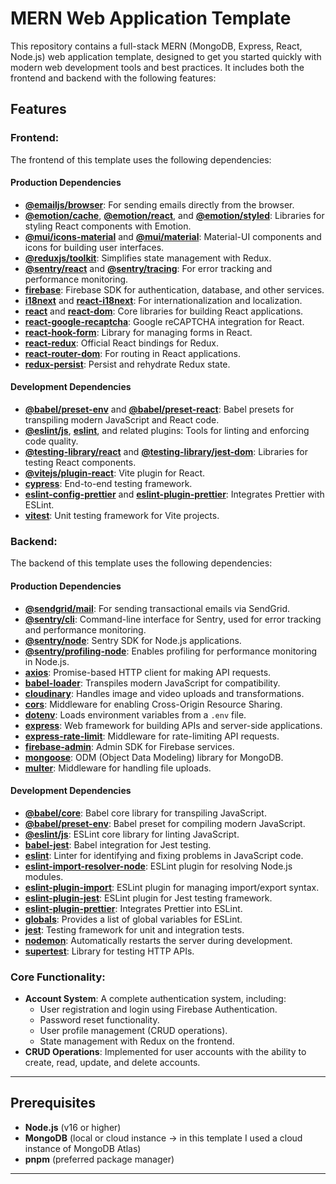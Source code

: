 # MERN Web Application Template

This repository contains a full-stack MERN (MongoDB, Express, React, Node.js) web application template, designed to get you started quickly with modern web development tools and best practices. It includes both the frontend and backend with the following features:

## Features

### Frontend:
The frontend of this template uses the following dependencies:

#### Production Dependencies
- **[@emailjs/browser](https://www.npmjs.com/package/@emailjs/browser)**: For sending emails directly from the browser.
- **[@emotion/cache](https://www.npmjs.com/package/@emotion/cache)**, **[@emotion/react](https://www.npmjs.com/package/@emotion/react)**, and **[@emotion/styled](https://www.npmjs.com/package/@emotion/styled)**: Libraries for styling React components with Emotion.
- **[@mui/icons-material](https://www.npmjs.com/package/@mui/icons-material)** and **[@mui/material](https://www.npmjs.com/package/@mui/material)**: Material-UI components and icons for building user interfaces.
- **[@reduxjs/toolkit](https://www.npmjs.com/package/@reduxjs/toolkit)**: Simplifies state management with Redux.
- **[@sentry/react](https://www.npmjs.com/package/@sentry/react)** and **[@sentry/tracing](https://www.npmjs.com/package/@sentry/tracing)**: For error tracking and performance monitoring.
- **[firebase](https://www.npmjs.com/package/firebase)**: Firebase SDK for authentication, database, and other services.
- **[i18next](https://www.npmjs.com/package/i18next)** and **[react-i18next](https://www.npmjs.com/package/react-i18next)**: For internationalization and localization.
- **[react](https://www.npmjs.com/package/react)** and **[react-dom](https://www.npmjs.com/package/react-dom)**: Core libraries for building React applications.
- **[react-google-recaptcha](https://www.npmjs.com/package/react-google-recaptcha)**: Google reCAPTCHA integration for React.
- **[react-hook-form](https://www.npmjs.com/package/react-hook-form)**: Library for managing forms in React.
- **[react-redux](https://www.npmjs.com/package/react-redux)**: Official React bindings for Redux.
- **[react-router-dom](https://www.npmjs.com/package/react-router-dom)**: For routing in React applications.
- **[redux-persist](https://www.npmjs.com/package/redux-persist)**: Persist and rehydrate Redux state.

#### Development Dependencies
- **[@babel/preset-env](https://www.npmjs.com/package/@babel/preset-env)** and **[@babel/preset-react](https://www.npmjs.com/package/@babel/preset-react)**: Babel presets for transpiling modern JavaScript and React code.
- **[@eslint/js](https://www.npmjs.com/package/@eslint/js)**, **[eslint](https://www.npmjs.com/package/eslint)**, and related plugins: Tools for linting and enforcing code quality.
- **[@testing-library/react](https://www.npmjs.com/package/@testing-library/react)** and **[@testing-library/jest-dom](https://www.npmjs.com/package/@testing-library/jest-dom)**: Libraries for testing React components.
- **[@vitejs/plugin-react](https://www.npmjs.com/package/@vitejs/plugin-react)**: Vite plugin for React.
- **[cypress](https://www.npmjs.com/package/cypress)**: End-to-end testing framework.
- **[eslint-config-prettier](https://www.npmjs.com/package/eslint-config-prettier)** and **[eslint-plugin-prettier](https://www.npmjs.com/package/eslint-plugin-prettier)**: Integrates Prettier with ESLint.
- **[vitest](https://www.npmjs.com/package/vitest)**: Unit testing framework for Vite projects.

### Backend:
The backend of this template uses the following dependencies:

#### Production Dependencies
- **[@sendgrid/mail](https://www.npmjs.com/package/@sendgrid/mail)**: For sending transactional emails via SendGrid.
- **[@sentry/cli](https://www.npmjs.com/package/@sentry/cli)**: Command-line interface for Sentry, used for error tracking and performance monitoring.
- **[@sentry/node](https://www.npmjs.com/package/@sentry/node)**: Sentry SDK for Node.js applications.
- **[@sentry/profiling-node](https://www.npmjs.com/package/@sentry/profiling-node)**: Enables profiling for performance monitoring in Node.js.
- **[axios](https://www.npmjs.com/package/axios)**: Promise-based HTTP client for making API requests.
- **[babel-loader](https://www.npmjs.com/package/babel-loader)**: Transpiles modern JavaScript for compatibility.
- **[cloudinary](https://www.npmjs.com/package/cloudinary)**: Handles image and video uploads and transformations.
- **[cors](https://www.npmjs.com/package/cors)**: Middleware for enabling Cross-Origin Resource Sharing.
- **[dotenv](https://www.npmjs.com/package/dotenv)**: Loads environment variables from a `.env` file.
- **[express](https://www.npmjs.com/package/express)**: Web framework for building APIs and server-side applications.
- **[express-rate-limit](https://www.npmjs.com/package/express-rate-limit)**: Middleware for rate-limiting API requests.
- **[firebase-admin](https://www.npmjs.com/package/firebase-admin)**: Admin SDK for Firebase services.
- **[mongoose](https://www.npmjs.com/package/mongoose)**: ODM (Object Data Modeling) library for MongoDB.
- **[multer](https://www.npmjs.com/package/multer)**: Middleware for handling file uploads.

#### Development Dependencies
- **[@babel/core](https://www.npmjs.com/package/@babel/core)**: Babel core library for transpiling JavaScript.
- **[@babel/preset-env](https://www.npmjs.com/package/@babel/preset-env)**: Babel preset for compiling modern JavaScript.
- **[@eslint/js](https://www.npmjs.com/package/@eslint/js)**: ESLint core library for linting JavaScript.
- **[babel-jest](https://www.npmjs.com/package/babel-jest)**: Babel integration for Jest testing.
- **[eslint](https://www.npmjs.com/package/eslint)**: Linter for identifying and fixing problems in JavaScript code.
- **[eslint-import-resolver-node](https://www.npmjs.com/package/eslint-import-resolver-node)**: ESLint plugin for resolving Node.js modules.
- **[eslint-plugin-import](https://www.npmjs.com/package/eslint-plugin-import)**: ESLint plugin for managing import/export syntax.
- **[eslint-plugin-jest](https://www.npmjs.com/package/eslint-plugin-jest)**: ESLint plugin for Jest testing framework.
- **[eslint-plugin-prettier](https://www.npmjs.com/package/eslint-plugin-prettier)**: Integrates Prettier into ESLint.
- **[globals](https://www.npmjs.com/package/globals)**: Provides a list of global variables for ESLint.
- **[jest](https://www.npmjs.com/package/jest)**: Testing framework for unit and integration tests.
- **[nodemon](https://www.npmjs.com/package/nodemon)**: Automatically restarts the server during development.
- **[supertest](https://www.npmjs.com/package/supertest)**: Library for testing HTTP APIs.

### Core Functionality:
- **Account System**: A complete authentication system, including:
  - User registration and login using Firebase Authentication.
  - Password reset functionality.
  - User profile management (CRUD operations).
  - State management with Redux on the frontend.
- **CRUD Operations**: Implemented for user accounts with the ability to create, read, update, and delete accounts.

---

## Prerequisites

- **Node.js** (v16 or higher)
- **MongoDB** (local or cloud instance -> in this template I used a cloud instance of MongoDB Atlas)
- **pnpm** (preferred package manager)

---
